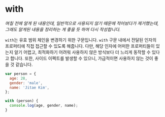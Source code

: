 # with

*며칠 전에 알게 된 내용인데, 일반적으로 사용되지 않기 때문에 적어놨다가 제거했는데, 그래도 알게된 내용을 정리하는 게 좋을 듯 하여 다시 작성합니다.*

`with`는 유효 범위 체인을 변경하기 위한 구문입니다. `with` 구문 내에서 전달된 인자의 프로퍼티에 직접 접근할 수 있도록 해줍니다. 다만, 해당 인자에 어떠한 프로퍼티들이 있는지 알기 어렵고, 최적화하기 어려워 사용하지 않은 방식보다 더 느리게 동작할 수 있다고 합니다. 또한, 사이드 이펙트를 발생할 수 있으니, 가급적이면 사용하지 않는 것이 좋을 것 같습니다.

```js
var person = {
  age: 28,
  gender: 'male',
  name: 'Jitae Kim',
};

with (person) {
  console.log(age, gender, name);
}
```

